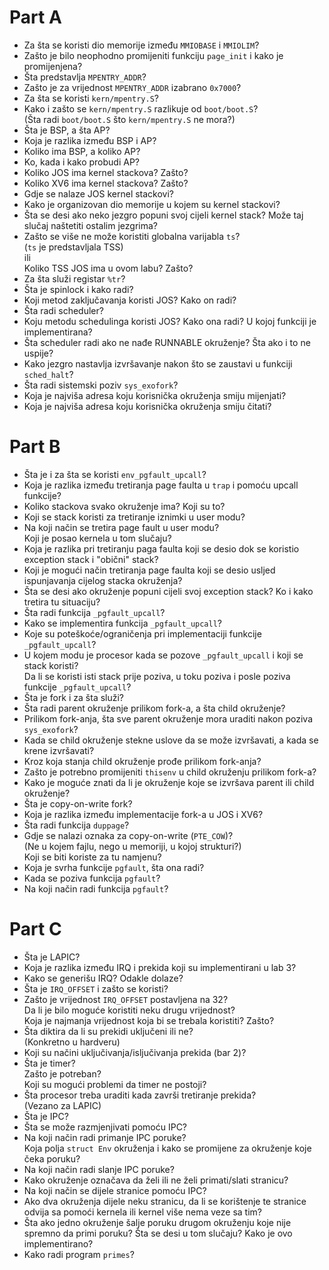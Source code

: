 # Part A
- Za šta se koristi dio memorije između `MMIOBASE` i `MMIOLIM`?
- Zašto je bilo neophodno promijeniti funkciju `page_init` i kako je promijenjena?
- Šta predstavlja `MPENTRY_ADDR`?
- Zašto je za vrijednost `MPENTRY_ADDR` izabrano `0x7000`?
- Za šta se koristi `kern/mpentry.S`?
- Kako i zašto se `kern/mpentry.S` razlikuje od `boot/boot.S`? \
  (Šta radi `boot/boot.S` što `kern/mpentry.S` ne mora?)
- Šta je BSP, a šta AP?
- Koja je razlika između BSP i AP?
- Koliko ima BSP, a koliko AP?
- Ko, kada i kako probudi AP?
- Koliko JOS ima kernel stackova? Zašto?
- Koliko XV6 ima kernel stackova? Zašto?
- Gdje se nalaze JOS kernel stackovi?
- Kako je organizovan dio memorije u kojem su kernel stackovi?
- Šta se desi ako neko jezgro popuni svoj cijeli kernel stack?
  Može taj slučaj naštetiti ostalim jezgrima?
- Zašto se više ne može koristiti globalna varijabla `ts`? \
  (`ts` je predstavljala TSS) \
  ili \
  Koliko TSS JOS ima u ovom labu? Zašto?
- Za šta služi registar `%tr`?
- Šta je spinlock i kako radi?
- Koji metod zaključavanja koristi JOS? Kako on radi?
- Šta radi scheduler?
- Koju metodu schedulinga koristi JOS? Kako ona radi? U kojoj funkciji je implementirana?
- Šta scheduler radi ako ne nađe RUNNABLE okruženje? Šta ako i to ne uspije?
- Kako jezgro nastavlja izvršavanje nakon što se zaustavi u funkciji `sched_halt`?
- Šta radi sistemski poziv `sys_exofork`?
- Koja je najviša adresa koju korisnička okruženja smiju mijenjati?
- Koja je najviša adresa koju korisnička okruženja smiju čitati?

# Part B
- Šta je i za šta se koristi `env_pgfault_upcall`?
- Koja je razlika između tretiranja page faulta u `trap` i pomoću upcall funkcije?
- Koliko stackova svako okruženje ima? Koji su to?
- Koji se stack koristi za tretiranje iznimki u user modu?
- Na koji način se tretira page fault u user modu? \
  Koji je posao kernela u tom slučaju?
- Koja je razlika pri tretiranju paga faulta koji se desio dok se koristio exception stack i "obični" stack?
- Koji je mogući način tretiranja page faulta koji se desio usljed ispunjavanja cijelog stacka okruženja?
- Šta se desi ako okruženje popuni cijeli svoj exception stack? Ko i kako tretira tu situaciju?
- Šta radi funkcija `_pgfault_upcall`?
- Kako se implementira funkcija `_pgfault_upcall`?
- Koje su poteškoće/ograničenja pri implementaciji funkcije `_pgfault_upcall`?
- U kojem modu je procesor kada se pozove `_pgfault_upcall` i koji se stack koristi? \
  Da li se koristi isti stack prije poziva, u toku poziva i posle poziva funkcije `_pgfault_upcall`?
- Šta je fork i za šta služi?
- Šta radi parent okruženje prilikom fork-a, a šta child okruženje?
- Prilikom fork-anja, šta sve parent okruženje mora uraditi nakon poziva `sys_exofork`?
- Kada se child okruženje stekne uslove da se može izvršavati, a kada se krene izvršavati?
- Kroz koja stanja child okruženje prođe prilikom fork-anja?
- Zašto je potrebno promijeniti `thisenv` u child okruženju prilikom fork-a?
- Kako je moguće znati da li je okruženje koje se izvršava parent ili child okruženje?
- Šta je copy-on-write fork?
- Koja je razlika između implementacije fork-a u JOS i XV6?
- Šta radi funkcija `duppage`?
- Gdje se nalazi oznaka za copy-on-write (`PTE_COW`)? \
  (Ne u kojem fajlu, nego u memoriji, u kojoj strukturi?) \
  Koji se biti koriste za tu namjenu?
- Koja je svrha funkcije `pgfault`, šta ona radi?
- Kada se poziva funkcija `pgfault`?
- Na koji način radi funkcija `pgfault`?

# Part C
- Šta je LAPIC?
- Koja je razlika između IRQ i prekida koji su implementirani u lab 3?
- Kako se generišu IRQ? Odakle dolaze?
- Šta je `IRQ_OFFSET` i zašto se koristi?
- Zašto je vrijednost `IRQ_OFFSET` postavljena na 32? \
  Da li je bilo moguće koristiti neku drugu vrijednost? \
  Koja je najmanja vrijednost koja bi se trebala koristiti? Zašto?
- Šta diktira da li su prekidi uključeni ili ne? \
  (Konkretno u hardveru)
- Koji su načini uključivanja/isljučivanja prekida (bar 2)?
- Šta je timer? \
  Zašto je potreban? \
  Koji su mogući problemi da timer ne postoji?
- Šta procesor treba uraditi kada završi tretiranje prekida? \
  (Vezano za LAPIC)
- Šta je IPC?
- Šta se može razmjenjivati pomoću IPC?
- Na koji način radi primanje IPC poruke? \
  Koja polja `struct Env` okruženja i kako se promijene za okruženje koje čeka poruku?
- Na koji način radi slanje IPC poruke?
- Kako okruženje označava da želi ili ne želi primati/slati stranicu?
- Na koji način se dijele stranice pomoću IPC?
- Ako dva okruženja dijele neku stranicu, da li se korištenje te stranice odvija sa pomoći kernela ili kernel više nema veze sa tim?
- Šta ako jedno okruženje šalje poruku drugom okruženju koje nije spremno da primi poruku? Šta se desi u tom slučaju? Kako je ovo implementirano?
- Kako radi program `primes`?
